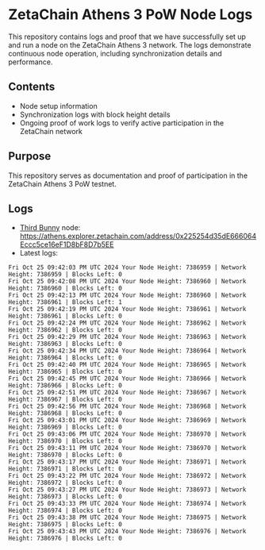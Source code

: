 # ZetaChain Athens 3 PoW Node Logs
This repository contains logs and proof that we have successfully set up and run a node on the ZetaChain Athens 3 network. The logs demonstrate continuous node operation, including synchronization details and performance.

## Contents
- Node setup information
- Synchronization logs with block height details
- Ongoing proof of work logs to verify active participation in the ZetaChain network

## Purpose
This repository serves as documentation and proof of participation in the ZetaChain Athens 3 PoW testnet.

## Logs

- [Third Bunny](https://thirdbunny.xyz/) node: https://athens.explorer.zetachain.com/address/0x225254d35dE666064Eccc5ce16eF1D8bF8D7b5EE
- Latest logs:
```
Fri Oct 25 09:42:03 PM UTC 2024 Your Node Height: 7386959 | Network Height: 7386959 | Blocks Left: 0
Fri Oct 25 09:42:08 PM UTC 2024 Your Node Height: 7386960 | Network Height: 7386960 | Blocks Left: 0
Fri Oct 25 09:42:13 PM UTC 2024 Your Node Height: 7386960 | Network Height: 7386961 | Blocks Left: 1
Fri Oct 25 09:42:19 PM UTC 2024 Your Node Height: 7386961 | Network Height: 7386961 | Blocks Left: 0
Fri Oct 25 09:42:24 PM UTC 2024 Your Node Height: 7386962 | Network Height: 7386962 | Blocks Left: 0
Fri Oct 25 09:42:29 PM UTC 2024 Your Node Height: 7386963 | Network Height: 7386963 | Blocks Left: 0
Fri Oct 25 09:42:34 PM UTC 2024 Your Node Height: 7386964 | Network Height: 7386964 | Blocks Left: 0
Fri Oct 25 09:42:40 PM UTC 2024 Your Node Height: 7386965 | Network Height: 7386965 | Blocks Left: 0
Fri Oct 25 09:42:45 PM UTC 2024 Your Node Height: 7386966 | Network Height: 7386966 | Blocks Left: 0
Fri Oct 25 09:42:51 PM UTC 2024 Your Node Height: 7386967 | Network Height: 7386967 | Blocks Left: 0
Fri Oct 25 09:42:56 PM UTC 2024 Your Node Height: 7386968 | Network Height: 7386968 | Blocks Left: 0
Fri Oct 25 09:43:01 PM UTC 2024 Your Node Height: 7386969 | Network Height: 7386969 | Blocks Left: 0
Fri Oct 25 09:43:06 PM UTC 2024 Your Node Height: 7386970 | Network Height: 7386970 | Blocks Left: 0
Fri Oct 25 09:43:11 PM UTC 2024 Your Node Height: 7386970 | Network Height: 7386970 | Blocks Left: 0
Fri Oct 25 09:43:17 PM UTC 2024 Your Node Height: 7386971 | Network Height: 7386971 | Blocks Left: 0
Fri Oct 25 09:43:22 PM UTC 2024 Your Node Height: 7386972 | Network Height: 7386972 | Blocks Left: 0
Fri Oct 25 09:43:27 PM UTC 2024 Your Node Height: 7386973 | Network Height: 7386973 | Blocks Left: 0
Fri Oct 25 09:43:33 PM UTC 2024 Your Node Height: 7386974 | Network Height: 7386974 | Blocks Left: 0
Fri Oct 25 09:43:38 PM UTC 2024 Your Node Height: 7386975 | Network Height: 7386975 | Blocks Left: 0
Fri Oct 25 09:43:43 PM UTC 2024 Your Node Height: 7386976 | Network Height: 7386976 | Blocks Left: 0
```
